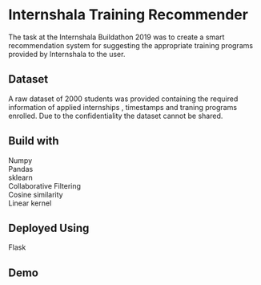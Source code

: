 # Internshala Training Recommender

The task at the Internshala Buildathon 2019 was to create a smart recommendation system 
for suggesting the appropriate training programs provided by Internshala to the user.

## Dataset

A raw dataset of 2000 students was provided containing the required information of 
applied internships , timestamps and traning programs enrolled.
Due to the confidentiality the dataset cannot be shared.

## Build with

Numpy\
Pandas\
sklearn\
Collaborative Filtering\
Cosine similarity\
Linear kernel

## Deployed Using 

Flask

## Demo 
